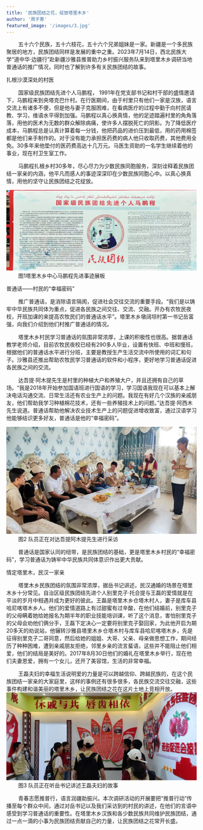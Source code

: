 ```yaml
---
title: '民族团结之花，绽放塔里木乡'
author: '周子惠'
featured_image: '/images/3.jpg'
---
```

  &nbsp;&nbsp;&nbsp;&nbsp;&nbsp;&nbsp;&nbsp;&nbsp;五十六个民族，五十六枝花，五十六个兄弟姐妹是一家。新疆是一个多民族聚居的地方，民族团结同样是发展的重中之重。2023年7月14日，西北民族大学“道中华·边疆行”赴新疆沙雅县推普助力乡村振兴服务队来到塔里木乡调研当地普通话的推广情况，同时也了解到许多有关民族团结的故事。

  扎根沙漠深处的村医

  &nbsp;&nbsp;&nbsp;&nbsp;&nbsp;&nbsp;&nbsp;&nbsp;国家级民族团结先进个人马鹏程， 1991年在党支部书记和村干部的盛情邀请下，马鹏程来到央塔克巴什村。在行医期间，由于村里只有他们一家是汉族，语言交流上有诸多不便，但是他与妻子克服困难，在看病医疗的过程中勤于向村民请教、学习，维语水平得到加强。马鹏程以真心换真情，他的足迹踏遍村里的角角落落，用他的医术为无数的群众解除病痛，使许多人摆脱死亡的阴影。为了降低医疗成本，马鹏程总是认真计算着每一分钱，他把药品的进价压到最低，用的药用棉签都是他们亲手制作的。对于没有能力承担医药费的病人他只收取药费，其他费用全免。30多年来他垫付的医药费高达十几万元。马医生资助的一名学生继续着他的事业，现在村卫生室工作。
  
  &nbsp;&nbsp;&nbsp;&nbsp;&nbsp;&nbsp;&nbsp;&nbsp;马鹏程扎根乡村30多年，尽心尽力为少数民族同胞服务，深刻诠释着民族团结一家亲的内涵，他平凡而感人的事迹深深印在少数民族同胞心中。以真心换真情，用他的坚守让民族团结之花绽放。

![markdown](/images/4.jpg)
   &nbsp;&nbsp;&nbsp;&nbsp;&nbsp;&nbsp;&nbsp;&nbsp;图1塔里木乡中心马鹏程先进事迹展板

  普通话——村民的“幸福密码”

  &nbsp;&nbsp;&nbsp;&nbsp;&nbsp;&nbsp;&nbsp;&nbsp;推广普通话，是消除语言隔阂，促进社会交往交流的重要手段。“我们是以铸牢中华民族共同体为重点，促进各民族之间交往、交流、交融。开办有农牧民夜校，开班加课的来提高农牧民们的普通话水平”。塔里木乡墩阔坦村第一书记岳富强，向我们介绍到他们村推广普通话的情况。

  &nbsp;&nbsp;&nbsp;&nbsp;&nbsp;&nbsp;&nbsp;&nbsp;塔里木乡村民学习普通话的氛围非常浓厚，上课的积极性也很高。据普通话教学老师介绍，目前农牧民夜校已经有290多人毕业，设置有快班、中班和慢班，根据他们的普通话水平进行分班，主要是教授生产生活交流中所使用的词汇和句子。沙雅县还推出帮助农牧民学习普通话的软件和小程序，更好地学习普通话促进各民族之间的交流。

  &nbsp;&nbsp;&nbsp;&nbsp;&nbsp;&nbsp;&nbsp;&nbsp;达吾提·阿木提先生是村里的种植大户和养殖大户，并且还拥有自己的草场。“我是2018年开始参加国语班进行国语的学习，学习国语我现在可以基本上解决电话沟通交流、日常生活还有农业生产上的问题。我现在有好几个汉族的亲戚朋友，他们帮助我学习种植棉花技术，还有一些养殖技术上的问题。”达吾提·阿西木先生说道。普通话帮助他解决农业技术生产上的问题促进增收致富，通过汉语学习他能够结识更多好友，普通话是他的“幸福密码”。

![markdown](/images/5.jpg)
  &nbsp;&nbsp;&nbsp;&nbsp;&nbsp;&nbsp;&nbsp;&nbsp;图2 队员正在对达吾提阿木提先生进行采访

  &nbsp;&nbsp;&nbsp;&nbsp;&nbsp;&nbsp;&nbsp;&nbsp;普通话是国家认同的纽带，是民族团结的基础，更是塔里木乡村民的“幸福密码”，学习普通话为铸牢中华民族共同体意识作出更大贡献。

  情定塔里木，民汉一家亲

  &nbsp;&nbsp;&nbsp;&nbsp;&nbsp;&nbsp;&nbsp;&nbsp;塔里木乡民族团结的氛围非常浓厚，据岳书记讲述，民汉通婚的场景在塔里木乡十分常见。自治区级民族团结先进个人别里克子·托合提与王磊的爱情就是在平淡的岁月中相遇并成为更好的彼此。王磊是塔里木乡仓塔木村人，妻子是库车县哈尼喀塔木乡人。他们的爱情道路上有过甜蜜有过辛酸，在他们结婚前，别里克子的父母瞒着她给她报名为期半年的职业技能培训课，听了这个消息，害怕别里克子的父母会劝他们俩分手，王磊下定决心一定要将别里克子娶回家，为此他开启为期20多天的劝说站，他辗转沙雅县塔里木乡仓塔木村与库车县哈尼喀塔木乡，先是征得别里克子二哥同意，然后给她的姐姐、大哥、父亲、母亲做思想工作，期间经历了种种困难，遭到亲戚朋友拒绝，邻里乡亲的流言蜚语，这些并不能阻止他们相爱，他们的结局是美好的。2017年8月30日他们的婚礼在塔里木乡举行，现在他们夫妻恩爱，拥有一个女儿，还开了美容馆，生活的非常幸福。

&nbsp;&nbsp;&nbsp;&nbsp;&nbsp;&nbsp;&nbsp;&nbsp;王磊夫妇的幸福生活说明爱的力量是可以跨越信仰、跨越民族的，在这个民族团结一家亲的大家庭里，这样的事例还有很多很多，各民族交流交往交融，这些事件构建和谐美丽的塔里木乡，让民族团结之花在这片土地上竞相开放。
![markdown](/images/6.jpg)
  &nbsp;&nbsp;&nbsp;&nbsp;&nbsp;&nbsp;&nbsp;&nbsp;图3 队员正在听岳书记讲述王磊夫妇的故事
  
  &nbsp;&nbsp;&nbsp;&nbsp;&nbsp;&nbsp;&nbsp;&nbsp;青春志愿推普行，语言润疆助振兴。本次调研活动的开展要把“推普行动”传播至每个群众中间，通过对岳书记以及我们采访到的村民的讲述，在他们的言语中感受到学习普通话的重要性。在塔里木乡汉族和各少数民族共同维护民族团结，通过一点一滴的小事为民族团结贡献自己的力量，让民族团结之花常开长盛。
